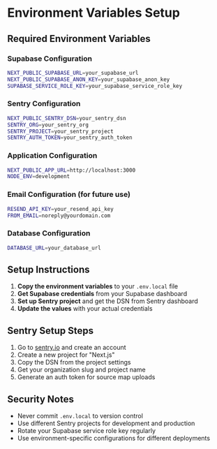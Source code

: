 # Environment Variables Setup

## Required Environment Variables

### Supabase Configuration
```bash
NEXT_PUBLIC_SUPABASE_URL=your_supabase_url
NEXT_PUBLIC_SUPABASE_ANON_KEY=your_supabase_anon_key
SUPABASE_SERVICE_ROLE_KEY=your_supabase_service_role_key
```

### Sentry Configuration
```bash
NEXT_PUBLIC_SENTRY_DSN=your_sentry_dsn
SENTRY_ORG=your_sentry_org
SENTRY_PROJECT=your_sentry_project
SENTRY_AUTH_TOKEN=your_sentry_auth_token
```

### Application Configuration
```bash
NEXT_PUBLIC_APP_URL=http://localhost:3000
NODE_ENV=development
```

### Email Configuration (for future use)
```bash
RESEND_API_KEY=your_resend_api_key
FROM_EMAIL=noreply@yourdomain.com
```

### Database Configuration
```bash
DATABASE_URL=your_database_url
```

## Setup Instructions

1. **Copy the environment variables** to your `.env.local` file
2. **Get Supabase credentials** from your Supabase dashboard
3. **Set up Sentry project** and get the DSN from Sentry dashboard
4. **Update the values** with your actual credentials

## Sentry Setup Steps

1. Go to [sentry.io](https://sentry.io) and create an account
2. Create a new project for "Next.js"
3. Copy the DSN from the project settings
4. Get your organization slug and project name
5. Generate an auth token for source map uploads

## Security Notes

- Never commit `.env.local` to version control
- Use different Sentry projects for development and production
- Rotate your Supabase service role key regularly
- Use environment-specific configurations for different deployments
